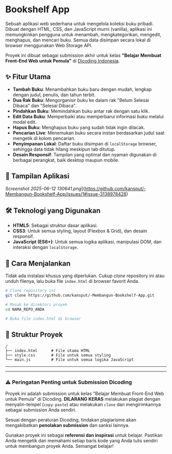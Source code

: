 # Bookshelf App

Sebuah aplikasi web sederhana untuk mengelola koleksi buku pribadi. Dibuat dengan HTML, CSS, dan JavaScript murni (vanilla), aplikasi ini memungkinkan pengguna untuk menambah, mengkategorikan, mengedit, menghapus, dan mencari buku. Semua data disimpan secara lokal di browser menggunakan Web Storage API.

Proyek ini dibuat sebagai submission akhir untuk kelas **"Belajar Membuat Front-End Web untuk Pemula"** di [Dicoding Indonesia](https://www.dicoding.com/).

## ✨ Fitur Utama

- **Tambah Buku**: Menambahkan buku baru dengan mudah, lengkap dengan judul, penulis, dan tahun terbit.
- **Dua Rak Buku**: Mengorganisir buku ke dalam rak "Belum Selesai Dibaca" dan "Selesai Dibaca".
- **Pindahkan Buku**: Memindahkan buku antar rak dengan satu klik.
- **Edit Data Buku**: Memperbaiki atau memperbarui informasi buku melalui modal edit.
- **Hapus Buku**: Menghapus buku yang sudah tidak ingin dilacak.
- **Pencarian Live**: Menemukan buku secara instan berdasarkan judul saat mengetik di kolom pencarian.
- **Penyimpanan Lokal**: Daftar buku disimpan di `localStorage` browser, sehingga data tidak hilang meskipun tab ditutup.
- **Desain Responsif**: Tampilan yang optimal dan nyaman digunakan di berbagai perangkat, baik desktop maupun mobile.

## 📸 Tampilan Aplikasi


*Screenshot 2025-06-12 130641.png*](https://github.com/kansput/-Membangun-Bookshelf-App/issues/1#issue-3138978428)

## 🛠️ Teknologi yang Digunakan

- **HTML5**: Sebagai struktur dasar aplikasi.
- **CSS3**: Untuk semua styling, layout (Flexbox & Grid), dan desain responsif.
- **JavaScript (ES6+)**: Untuk semua logika aplikasi, manipulasi DOM, dan interaksi dengan `localStorage`.

## 🚀 Cara Menjalankan

Tidak ada instalasi khusus yang diperlukan. Cukup *clone* repository ini atau unduh filenya, lalu buka file `index.html` di browser favorit Anda.

```bash
# Clone repository ini
git clone https://github.com/kansput/-Membangun-Bookshelf-App.git

# Masuk ke direktori proyek
cd NAMA_REPO_ANDA

# Buka file index.html di browser
```

## 📂 Struktur Proyek

```
/
├── index.html      # File utama HTML
├── style.css       # File untuk semua styling
└── main.js         # File untuk semua logika JavaScript
```

---

---


### ⚠️ **Peringatan Penting untuk Submission Dicoding**

Proyek ini adalah submission untuk kelas "Belajar Membuat Front-End Web untuk Pemula" di Dicoding. **DILARANG KERAS** melakukan plagiat dengan menyalin-tempel (`copy-paste`) atau melakukan `clone` dan mengirimkannya sebagai submission Anda sendiri.

Sesuai dengan peraturan Dicoding, tindakan plagiarisme akan mengakibatkan **penolakan submission** dan sanksi lainnya.

Gunakan proyek ini sebagai **referensi dan inspirasi** untuk belajar. Pastikan Anda mengetik dan memahami setiap baris kode yang Anda tulis sendiri untuk membangun proyek Anda. Semangat belajar!
